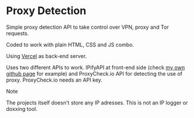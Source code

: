 # Proxy Detection

Simple proxy detection API to take control over VPN, proxy and Tor requests.

Coded to work with plain HTML, CSS and JS combo.

Using [Vercel](https://vercel.com) as back-end server.

Uses two different APIs to work. IPifyAPI at front-end side (check [my own github page](https://github.com/lexerotk/lexerotk.github.io/blob/main/script/securitycheck.js) for example) and ProxyCheck.io API for detecting the use of proxy. ProxyCheck.io needs an API key.

> [!NOTE]
> The projects itself doesn't store any IP adresses. This is not an IP logger or doxxing tool.
